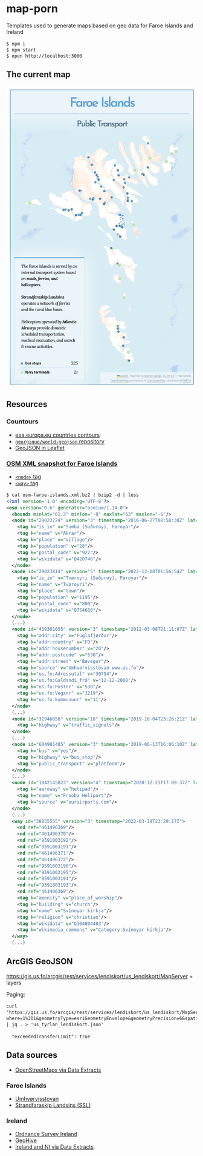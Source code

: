 # map-porn
Templates used to generate maps based on geo data for Faroe Islands and Ireland

```
$ npm i
$ npm start
$ open http://localhost:3000
```

## The current map

![The current map](https://github.com/macbre/map-porn/raw/master/map_faroe.png)

## Resources

### Countours

* [eea.europa.eu countries contours](https://bio.discomap.eea.europa.eu/arcgis/rest/services/Internal/EuroBoundaries_Dyna_WM/MapServer/0/query?where=1%3D1&f=geojson&outFields=*)
* [`georgique/world-geojson` repository](https://github.com/georgique/world-geojson/blob/develop/areas/denmark/faroe_islands.json)
* [GeoJSON in Leaflet](https://geojson-maps.ash.ms/)

### [OSM XML snapshot for Faroe Islands](https://download.geofabrik.de/europe/faroe-islands.html)

* [`<node>` tag](https://wiki.openstreetmap.org/wiki/Node#Structure)
* [`<way>` tag](https://wiki.openstreetmap.org/wiki/Way#Examples)

```xml
$ cat osm-faroe-islands.xml.bz2 | bzip2 -d | less
<?xml version='1.0' encoding='UTF-8'?>
<osm version="0.6" generator="osmium/1.14.0">
  <bounds minlat="61.3" minlon="-8" maxlat="63" maxlon="-6"/>
  <node id="29023724" version="3" timestamp="2016-06-27T08:58:38Z" lat="61.455746" lon="-6.7590335">
    <tag k="is_in" v="Sumba (Suðuroy), Føroyar"/>
    <tag k="name" v="Akrar"/>
    <tag k="place" v="village"/>
    <tag k="population" v="28"/>
    <tag k="postal_code" v="927"/>
    <tag k="wikidata" v="Q420746"/>
  </node>
  <node id="29023814" version="5" timestamp="2022-12-08T01:56:54Z" lat="61.5557547" lon="-6.8145764">
    <tag k="is_in" v="Tvøroyri (Suðuroy), Føroyar"/>
    <tag k="name" v="Tvøroyri"/>
    <tag k="place" v="town"/>
    <tag k="population" v="1195"/>
    <tag k="postal_code" v="800"/>
    <tag k="wikidata" v="Q754666"/>
  </node>
  (...)
  <node id="439361655" version="3" timestamp="2012-03-08T21:11:07Z" lat="62.2430899" lon="-6.8085287">
    <tag k="addr:city" v="Fuglafjørður"/>
    <tag k="addr:country" v="FO"/>
    <tag k="addr:housenumber" v="20"/>
    <tag k="addr:postcode" v="530"/>
    <tag k="addr:street" v="Bøvegur"/>
    <tag k="source" v="Umhvørvisstovan www.us.fo"/>
    <tag k="us.fo:Adressutal" v="30794"/>
    <tag k="us.fo:Galdandi_frá" v="12-12-2008"/>
    <tag k="us.fo:Postnr" v="530"/>
    <tag k="us.fo:Veganr" v="3219"/>
    <tag k="us.fo:kommununr" v="11"/>
  </node>
  (...)
  <node id="32946858" version="10" timestamp="2019-10-04T23:26:21Z" lat="62.0119587" lon="-6.7708066">
    <tag k="highway" v="traffic_signals"/>
  </node>
  (...)
  <node id="604981485" version="3" timestamp="2019-06-13T16:06:10Z" lat="62.0482742" lon="-7.1932612">
    <tag k="bus" v="yes"/>
    <tag k="highway" v="bus_stop"/>
    <tag k="public_transport" v="platform"/>
  </node>
  (...)
  <node id="1042145823" version="4" timestamp="2020-12-21T17:09:37Z" lat="61.5436929" lon="-6.7744527">
    <tag k="aeroway" v="helipad"/>
    <tag k="name" v="Frooba Heliport"/>
    <tag k="source" v="ourairports.com"/>
  </node>
  (...)
  <way id="38855555" version="3" timestamp="2022-03-19T23:29:17Z">
    <nd ref="461496369"/>
    <nd ref="461496370"/>
    <nd ref="9591003192"/>
    <nd ref="9591003191"/>
    <nd ref="461496371"/>
    <nd ref="461496372"/>
    <nd ref="9591003196"/>
    <nd ref="9591003195"/>
    <nd ref="9591003194"/>
    <nd ref="9591003193"/>
    <nd ref="461496369"/>
    <tag k="amenity" v="place_of_worship"/>
    <tag k="building" v="church"/>
    <tag k="name" v="Svínoyar kirkja"/>
    <tag k="religion" v="christian"/>
    <tag k="wikidata" v="Q104804403"/>
    <tag k="wikimedia_commons" v="Category:Svínoyar kirkja"/>
  </way>
  (...)
```

## ArcGIS GeoJSON

https://gis.us.fo/arcgis/rest/services/lendiskort/us_lendiskort/MapServer + layers

Paging:

```
curl 'https://gis.us.fo/arcgis/rest/services/lendiskort/us_lendiskort/MapServer/48/query?where=1%3D1&geometryType=esriGeometryEnvelope&geometryPrecision=6&spatialRel=esriSpatialRelIntersects&outFields=*&resultOffset=0&returnGeometry=true&returnZ=false&returnM=false&returnIdsOnly=false&returnCountOnly=false&returnDistinctValues=false&returnTrueCurves=false&returnExtentsOnly=false&f=geojson' | jq . > 'us_tyrlan_lendiskort.json'

  "exceededTransferLimit": true
```

## Data sources

* [OpenStreetMaps via Data Extracts](https://download.geofabrik.de/index.html)

### Faroe Islands

* [Umhvørvisstovan](https://gis.us.fo/arcgis/)
* [Strandfaraskip Landsins (SSL)](https://www.ssl.fo/fo/ferdaaetlan/hvar-er-bussurin-beint-nu/)

### Ireland

* [Ordnance Survey Ireland](https://data-osi.opendata.arcgis.com/)
* [GeoHive](https://www.geohive.ie/pages/data)
* [Ireland and NI via Data Extracts](https://download.geofabrik.de/europe/ireland-and-northern-ireland.html)
